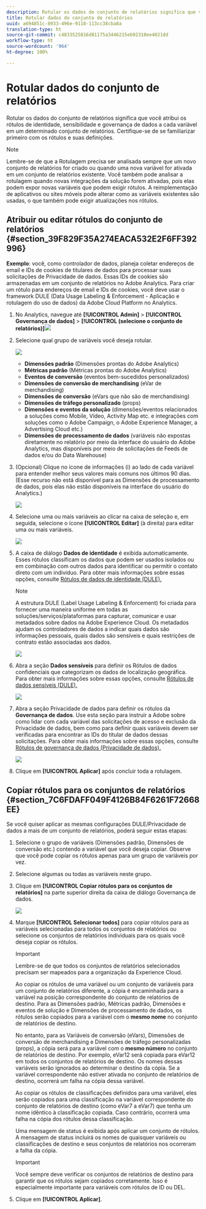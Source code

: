```yaml
---
description: Rotular os dados do conjunto de relatórios significa que você atribui os rótulos de identidade, sensibilidade e governança de dados a cada variável em um determinado conjunto de relatórios. Certifique-se de se familiarizar primeiro com os rótulos e suas definições.
title: Rotular dados do conjunto de relatórios
uuid: a694851c-8933-496e-9118-113cc38cba8a
translation-type: ht
source-git-commit: c4833525816d81175a3446215eb92310ee4021dd
workflow-type: ht
source-wordcount: '964'
ht-degree: 100%

---
```



# Rotular dados do conjunto de relatórios

Rotular os dados do conjunto de relatórios significa que você atribui os rótulos de identidade, sensibilidade e governança de dados a cada variável em um determinado conjunto de relatórios. Certifique-se de se familiarizar primeiro com os rótulos e suas definições.

>[!NOTE]
>
>Lembre-se de que a Rotulagem precisa ser analisada sempre que um novo conjunto de relatórios for criado ou quando uma nova variável for ativada em um conjunto de relatórios existente. Você também pode analisar a rotulagem quando novas integrações da solução forem ativadas, pois elas podem expor novas variáveis que podem exigir rótulos. A reimplementação de aplicativos ou sites móveis pode alterar como as variáveis existentes são usadas, o que também pode exigir atualizações nos rótulos.

## Atribuir ou editar rótulos do conjunto de relatórios {#section_39F829F35A274EACA532E2F6FF392996}

**Exemplo**: você, como controlador de dados, planeja coletar endereços de email e IDs de cookies de titulares de dados para processar suas solicitações de Privacidade de dados. Essas IDs de cookies são armazenadas em um conjunto de relatórios no Adobe Analytics. Para criar um rótulo para endereços de email e IDs de cookies, você deve usar o framework DULE (Data Usage Labeling &amp; Enforcement - Aplicação e rotulagem do uso de dados) da Adobe Cloud Platform no Analytics.

1. No Analytics, navegue até **[!UICONTROL Admin]** > **[!UICONTROL Governança de dados]** > **[!UICONTROL (selecione o conjunto de relatórios)]**![](assets/privacy_rs_settings.png)

1. Selecione qual grupo de variáveis você deseja rotular.

   ![](assets/variables.png)

   * **Dimensões padrão** (Dimensões prontas do Adobe Analytics)
   * **Métricas padrão** (Métricas prontas do Adobe Analytics)
   * **Eventos de conversão** (eventos bem-sucedidos personalizados)
   * **Dimensões de conversão de merchandising** (eVar de merchandising)
   * **Dimensões de conversão** (eVars que não são de merchandising)
   * **Dimensões de tráfego personalizado** (props)
   * **Dimensões e eventos da solução** (dimensões/eventos relacionados a soluções como Mobile, Vídeo, Activity Map etc. e integrações com soluções como o Adobe Campaign, o Adobe Experience Manager, a Advertising Cloud etc.)
   * **Dimensões de processamento de dados** (variáveis não expostas diretamente no relatório por meio da interface do usuário do Adobe Analytics, mas disponíveis por meio de solicitações de Feeds de dados e/ou do Data Warehouse)

1. (Opcional) Clique no ícone de informações (i) ao lado de cada variável para entender melhor seus valores mais comuns nos últimos 90 dias. (Esse recurso não está disponível para as Dimensões de processamento de dados, pois elas não estão disponíveis na interface do usuário do Analytics.)

   ![](assets/info.png)

1. Selecione uma ou mais variáveis ao clicar na caixa de seleção e, em seguida, selecione o ícone **[!UICONTROL Editar]** (à direita) para editar uma ou mais variáveis.

   ![](assets/edit.png)

1. A caixa de diálogo **Dados de identidade** é exibida automaticamente. Esses rótulos classificam os dados que podem ser usados isolados ou em combinação com outros dados para identificar ou permitir o contato direto com um indivíduo. Para obter mais informações sobre essas opções, consulte [Rótulos de dados de identidade (DULE).](/help/admin/c-data-governance/gdpr-labels.md#identity-data-labels)

   >[!NOTE]
   >
   >A estrutura DULE (Label Usage Labeling &amp; Enforcement) foi criada para fornecer uma maneira uniforme em todas as soluções/serviços/plataformas para capturar, comunicar e usar metadados sobre dados na Adobe Experience Cloud. Os metadados ajudam os controladores de dados a indicar quais dados são informações pessoais, quais dados são sensíveis e quais restrições de contrato estão associadas aos dados.

   ![](assets/identity_labels.png)

1. Abra a seção **Dados sensíveis** para definir os Rótulos de dados confidenciais que categorizam os dados de localização geográfica. Para obter mais informações sobre essas opções, consulte [Rótulos de dados sensíveis (DULE).](/help/admin/c-data-governance/gdpr-labels.md#sensitive-data-labels)

   ![](assets/sensitive_data.png)

1. Abra a seção Privacidade de dados para definir os rótulos da **Governança de dados**. Use esta seção para instruir a Adobe sobre como lidar com cada variável das solicitações de acesso e exclusão da Privacidade de dados, bem como para definir quais variáveis devem ser verificadas para encontrar as IDs do titular de dados dessas solicitações. Para obter mais informações sobre essas opções, consulte [Rótulos de governança de dados (Privacidade de dados).](/help/admin/c-data-governance/gdpr-labels.md#data-governance-labels)

   ![](assets/privacy_labels.png)

1. Clique em **[!UICONTROL Aplicar]** após concluir toda a rotulagem.

## Copiar rótulos para os conjuntos de relatórios {#section_7C6FDAFF049F4126B84F6261F72668EE}

Se você quiser aplicar as mesmas configurações DULE/Privacidade de dados a mais de um conjunto de relatórios, poderá seguir estas etapas:

1. Selecione o grupo de variáveis (Dimensões padrão, Dimensões de conversão etc.) contendo a variável que você deseja copiar. Observe que você pode copiar os rótulos apenas para um grupo de variáveis por vez.
1. Selecione algumas ou todas as variáveis neste grupo.
1. Clique em **[!UICONTROL Copiar rótulos para os conjuntos de relatórios]** na parte superior direita da caixa de diálogo Governança de dados.

   ![](assets/apply_as_template.png)

1. Marque **[!UICONTROL Selecionar todos]** para copiar rótulos para as variáveis selecionadas para todos os conjuntos de relatórios ou selecione os conjuntos de relatórios individuais para os quais você deseja copiar os rótulos.

   >[!IMPORTANT]
   >
   >Lembre-se de que todos os conjuntos de relatórios selecionados precisam ser mapeados para a organização da Experience Cloud.

   Ao copiar os rótulos de uma variável ou um conjunto de variáveis para um conjunto de relatórios diferente, a cópia é encaminhada para a variável na posição correspondente do conjunto de relatórios de destino. Para as Dimensões padrão, Métricas padrão, Dimensões e eventos de solução e Dimensões de processamento de dados, os rótulos serão copiados para a variável com o **mesmo nome** no conjunto de relatórios de destino.

   No entanto, para as Variáveis de conversão (eVars), Dimensões de conversão de merchandising e Dimensões de tráfego personalizadas (props), a cópia será para a variável com o **mesmo número** no conjunto de relatórios de destino. Por exemplo, eVar12 será copiada para eVar12 em todos os conjuntos de relatórios de destino. Os nomes dessas variáveis serão ignorados ao determinar o destino da cópia. Se a variável correspondente não estiver ativada no conjunto de relatórios de destino, ocorrerá um falha na cópia dessa variável.

   Ao copiar os rótulos de classificações definidos para uma variável, eles serão copiados para uma classificação na variável correspondente do conjunto de relatórios de destino (como eVar7 a eVar7) que tenha um nome idêntico à classificação copiada. Caso contrário, ocorrerá uma falha na cópia dos rótulos dessa classificação.

   Uma mensagem de status é exibida após aplicar um conjunto de rótulos. A mensagem de status incluirá os nomes de quaisquer variáveis ou classificações de destino e seus conjuntos de relatórios nos ocorreram a falha da cópia.

   >[!IMPORTANT]
   >
   >Você sempre deve verificar os conjuntos de relatórios de destino para garantir que os rótulos sejam copiados corretamente. Isso é especialmente importante para variáveis com rótulos de ID ou DEL.

1. Clique em **[!UICONTROL Aplicar]**.


